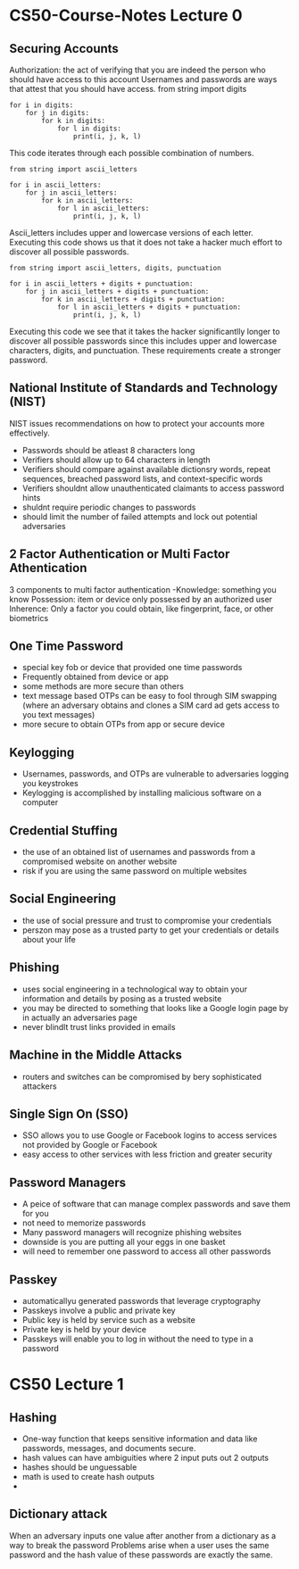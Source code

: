 # CS50-Course-Notes Lecture 0 
## Securing Accounts
Authorization: the act of verifying that you are indeed the person who should have access to this account
Usernames and passwords are ways that attest that you should have access.
from string import digits
```
for i in digits:
    for j in digits:
        for k in digits:
            for l in digits:
                print(i, j, k, l)
```
This code iterates through each possible combination of numbers. 
```
from string import ascii_letters
 
for i in ascii_letters:
    for j in ascii_letters:
        for k in ascii_letters:
            for l in ascii_letters:
                print(i, j, k, l)
```
Ascii_letters includes upper and lowercase versions of each letter. Executing this code shows us that it does not take a hacker much effort to discover all possible passwords.
```
from string import ascii_letters, digits, punctuation

for i in ascii_letters + digits + punctuation:
    for j in ascii_letters + digits + punctuation:
        for k in ascii_letters + digits + punctuation:
            for l in ascii_letters + digits + punctuation:
                print(i, j, k, l)
```
Executing this code we see that it takes the hacker significantlly longer to discover all possible passwords since this includes upper and lowercase characters, digits, and punctuation. These requirements create a stronger password. 
## National Institute of Standards and Technology (NIST)
NIST issues recommendations on how to protect your accounts more effectively.
- Passwords should be atleast 8 characters long
- Verifiers should allow up to 64 characters in length
- Verifiers should compare against available dictionsry words, repeat sequences, breached password lists, and context-specific words
- Verifiers shouldnt allow unauthenticated claimants to access password hints
- shuldnt require periodic changes to passwords
- should limit the number of failed attempts and lock out potential adversaries
## 2 Factor Authentication or Multi Factor Athentication
3 components to multi factor authentication
-Knowledge: something you know
Possession: item or device only possessed by an authorized user
Inherence: Only a factor you could obtain, like fingerprint, face, or other biometrics
## One Time Password
- special key fob or device that provided one time passwords
- Frequently obtained from device or app
- some methods are more secure than others
- text message based OTPs can be easy to fool through SIM swapping (where an adversary obtains and clones a SIM card ad gets access to you text messages)
- more secure to obtain OTPs from app or secure device
## Keylogging
- Usernames, passwords, and OTPs are vulnerable to adversaries logging you keystrokes
- Keylogging is accomplished by installing malicious software on a computer
## Credential Stuffing
- the use of an obtained list of usernames and passwords from a compromised website on another website
- risk if you are using the same password on multiple websites
## Social Engineering 
- the use of social pressure and trust to compromise your credentials
- perszon may pose as a trusted party to get your credentials or details about your life
## Phishing 
- uses social engineering in a technological way to obtain your information and details by posing as a trusted website
- you may be directed to something that looks like a Google login page by in actually an adversaries page
- never blindlt trust links provided in emails
## Machine in the Middle Attacks 
- routers and switches can be compromised by bery sophisticated attackers
## Single Sign On (SSO)
- SSO allows you to use Google or Facebook logins to access services not provided by Google or Facebook
- easy access to other services with less friction and greater security
## Password Managers
- A peice of software that can manage complex passwords and save them for you
- not need to memorize passwords
- Many password managers will recognize phishing websites
- downside is you are putting all your eggs in one basket
- will need to remember one password to access all other passwords
## Passkey
- automaticallyu generated passwords that leverage cryptography
- Passkeys involve a public and private key
- Public key is held by service such as a website
- Private key is held by your device
- Passkeys will enable you to log in without the need to type in a password
# CS50 Lecture 1
## Hashing
- One-way function that keeps sensitive information and data like passwords, messages, and documents secure.
- hash values can have ambiguities where 2 input puts out 2 outputs
- hashes should be unguessable
- math is used to create hash outputs
- 
## Dictionary attack
When an adversary inputs one value after another from a dictionary as a way to break the password
Problems arise when a user uses the same password and the hash value of these passwords are exactly the same. 
